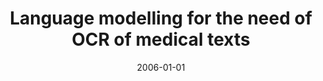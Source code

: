 ---
# Documentation: https://wowchemy.com/docs/managing-content/

title: Language modelling for the need of OCR of medical texts
subtitle: ''
summary: ''
authors:
- piasecki
- Grzegorz Godlewski
tags: []
categories: []
date: '2006-01-01'
lastmod: 2022-10-07T05:09:39Z
featured: false
draft: false

# Featured image
# To use, add an image named `featured.jpg/png` to your page's folder.
# Focal points: Smart, Center, TopLeft, Top, TopRight, Left, Right, BottomLeft, Bottom, BottomRight.
image:
  caption: ''
  focal_point: ''
  preview_only: false

# Projects (optional).
#   Associate this post with one or more of your projects.
#   Simply enter your project's folder or file name without extension.
#   E.g. `projects = ["internal-project"]` references `content/project/deep-learning/index.md`.
#   Otherwise, set `projects = []`.
projects: []
publishDate: '2022-10-07T05:09:38.286970Z'
publication_types:
- '2'
abstract: ''
publication: '*Lecture Notes in Computer Science. Lecture Notes in Bioinformatics*'
doi: 10.1007/11946465_25
---